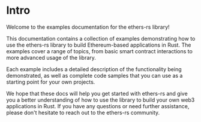 # Intro
Welcome to the examples documentation for the ethers-rs library!

This documentation contains a collection of examples demonstrating how to use the ethers-rs library to build Ethereum-based applications in Rust. The examples cover a range of topics, from basic smart contract interactions to more advanced usage of the library.

Each example includes a detailed description of the functionality being demonstrated, as well as complete code samples that you can use as a starting point for your own projects.

We hope that these docs will help you get started with ethers-rs and give you a better understanding of how to use the library to build your own web3 applications in Rust. If you have any questions or need further assistance, please don't hesitate to reach out to the ethers-rs community.